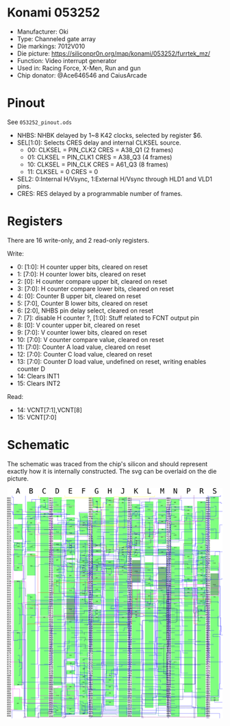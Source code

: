 # Konami 053252

 * Manufacturer: Oki
 * Type: Channeled gate array
 * Die markings: 7012V010
 * Die picture: https://siliconpr0n.org/map/konami/053252/furrtek_mz/
 * Function: Video interrupt generator
 * Used in: Racing Force, X-Men, Run and gun
 * Chip donator: @Ace646546 and CaiusArcade

# Pinout

See `053252_pinout.ods`

* NHBS: NHBK delayed by 1~8 K42 clocks, selected by register $6.
* SEL[1:0]: Selects CRES delay and internal CLKSEL source.
  * 00: CLKSEL = PIN_CLK2	CRES = A38_Q1 (2 frames)
  * 01: CLKSEL = PIN_CLK1	CRES = A38_Q3 (4 frames)
  * 10: CLKSEL = PIN_CLK	CRES = A61_Q3 (8 frames)
  * 11: CLKSEL = 0			CRES = 0
* SEL2: 0:Internal H/Vsync, 1:External H/Vsync through HLD1 and VLD1 pins.
* CRES: RES delayed by a programmable number of frames.

# Registers

There are 16 write-only, and 2 read-only registers.

Write:
* 0: [1:0]: H counter upper bits, cleared on reset
* 1: [7:0]: H counter lower bits, cleared on reset
* 2: [0]: H counter compare upper bit, cleared on reset
* 3: [7:0]: H counter compare lower bits, cleared on reset
* 4: [0]: Counter B upper bit, cleared on reset
* 5: [7:0], Counter B lower bits, cleared on reset
* 6: [2:0], NHBS pin delay select, cleared on reset
* 7: [7]: disable H counter ?, [1:0]: Stuff related to FCNT output pin
* 8: [0]: V counter upper bit, cleared on reset
* 9: [7:0]: V counter lower bits, cleared on reset
* 10: [7:0]: V counter compare value, cleared on reset
* 11: [7:0]: Counter A load value, cleared on reset
* 12: [7:0]: Counter C load value, cleared on reset
* 13: [7:0]: Counter D load value, undefined on reset, writing enables counter D
* 14: Clears INT1
* 15: Clears INT2

Read:
* 14: VCNT[7:1],VCNT[8]
* 15: VCNT[7:0]

# Schematic

The schematic was traced from the chip's silicon and should represent exactly how it is internally constructed. The svg can be overlaid on the die picture.

![Konami 053252 internal routing](routing.png)
